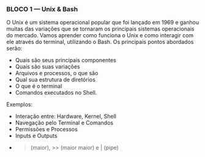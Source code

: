 ### BLOCO 1 — Unix & Bash

O Unix é um sistema operacional popular que foi lançado em 1969 e ganhou muitas das variações que se tornaram os principais sistemas operacionais do mercado. Vamos aprender como funciona o Unix e como interagir com ele através do terminal, utilizando o Bash.
Os principais pontos abordados serão:
- Quais são seus principais componentes
- Quais são suas variações
- Arquivos e processos, o que são
- Qual sua estrutura de diretórios
- O que é o terminal
- Comandos executados no Shell.


Exemplos:	
- Interação entre: Hardware, Kernel, Shell
- Navegação pelo Terminal e Comandos
- Permissões e Processos
- Inputs e Outputs
-  > (maior), >> (maior maior) e | (pipe) 
